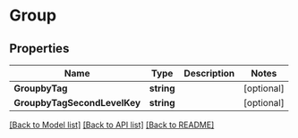 # Group

## Properties

Name | Type | Description | Notes
------------ | ------------- | ------------- | -------------
**GroupbyTag** | **string** |  | [optional] 
**GroupbyTagSecondLevelKey** | **string** |  | [optional] 

[[Back to Model list]](../README.md#documentation-for-models) [[Back to API list]](../README.md#documentation-for-api-endpoints) [[Back to README]](../README.md)


